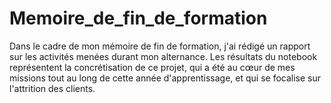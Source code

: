 # Memoire_de_fin_de_formation
Dans le cadre de mon mémoire de fin de formation, j'ai rédigé un rapport sur les activités  menées durant mon alternance. Les résultats du notebook représentent la concrétisation de ce projet, qui a été au cœur de mes missions tout au long de cette année d'apprentissage, et qui se focalise sur l'attrition des clients.
